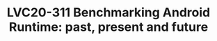 ---
categories:
- lvc20
description: Most of the optimisation works of the Linaro Android Runtime team are
  based on results of benchmarks. The benchmarks are either lightweight benchmarks,
  such as Dhrystone, benchmarksgame, caffeinemark, or micro-benchmarks. They were
  enough at the beginning of the Android Runtime (ART) development but the more ART
  evolved the more difficult became to assess the usefulness of optimization works.
  We needed more realistic benchmarks.<br><br>In this talk, I will share the ART team
  experience of bringing benchmarks from the Java world to Android. The biggest issues
  we had. We managed to port SPECjvm2008 workloads. They already have proved to be
  useful. They showed that an optimization added to the instruction scheduler gave
  real improvements. They also helped to identify about 40 opportunities for optimization
  in ART.<br><br>I will also give an overview of other Java benchmarks, such as DaCapo
  and Renaissance suite, we are planning to have. Our plans include the use of open-source
  Android apps for benchmarking code size, compilation time and startup time. Another
  area we are interested in is open-source Kotlin benchmarks.
image: /assets/images/featured-images/lvc20/LVC20-311.png
session_id: LVC20-311
session_room: '[Track 3] DataCenter'
session_slot:
  end_time: 2020-09-24 17:50
  start_time: 2020-09-24 17:25
session_speakers:
- speaker_bio: A compiler engineer with experience of developing toolchains for the
    ARM architectures.&lt;br /&gt; A member of LCG ART team which optimizes the Android
    Runtime for the ARM architectures.
  speaker_company: ''
  speaker_image: http://avatars.sched.co/7/2b/11406013/avatar.jpg.320x320px.jpg?3de
  speaker_name: Evgeny Astigeevich
  speaker_position: Arm
  speaker_role: attendee, speaker
session_track: Android
tag: session
tags: Android
title: 'LVC20-311 Benchmarking Android Runtime: past, present and future'
amazon_s3_presentation_url: https://static.linaro.org/connect/lvc20/presentations/LVC20-311-0.pdf
amazon_s3_video_url: https://static.linaro.org/connect/lvc20/videos/lvc20-311.mp4
---